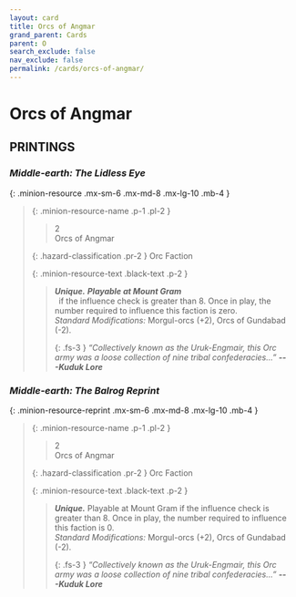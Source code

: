 ```yaml
---
layout: card
title: Orcs of Angmar
grand_parent: Cards
parent: O
search_exclude: false
nav_exclude: false
permalink: /cards/orcs-of-angmar/
---
```


# Orcs of Angmar


## PRINTINGS


### _Middle-earth: The Lidless Eye_

{: .minion-resource .mx-sm-6 .mx-md-8 .mx-lg-10 .mb-4 }
> {: .minion-resource-name .p-1 .pl-2 }
> > <div class="hazard-mp">2</div>
> > <div class="card-name">Orcs of Angmar</div>
>
> {: .hazard-classification .pr-2 }
> Orc Faction
>
> {: .minion-resource-text .black-text .p-2 }
> > _**Unique.**_ ***Playable at Mount Gram*** <br>&ensp;if the influence check is greater than 8. Once in play, the number required to influence this faction is zero. <br>_Standard Modifications:_ Morgul-orcs (+2), Orcs of Gundabad (-2). 
> > 
> > {: .fs-3 } 
> > _“Collectively known as  the Uruk-Engmair, this Orc army was a loose collection of nine tribal confederacies...”_ ***---&#65279;Kuduk&nbsp;Lore***  
> 

### _Middle-earth: The Balrog Reprint_

{: .minion-resource-reprint .mx-sm-6 .mx-md-8 .mx-lg-10 .mb-4 }
> {: .minion-resource-name .p-1 .pl-2 }
> > <div class="hazard-mp">2</div>
> > <div class="card-name">Orcs of Angmar</div>
>
> {: .hazard-classification .pr-2 }
> Orc Faction
>
> {: .minion-resource-text .black-text .p-2 }
> > _**Unique.**_ Playable at Mount Gram if the influence check is greater than 8. Once in play, the number required to influence this faction is 0. <br>_Standard Modifications:_ Morgul-orcs (+2), Orcs of Gundabad (-2). 
> > 
> > {: .fs-3 } 
> > _“Collectively known as  the Uruk-Engmair, this Orc army was a loose collection of nine tribal confederacies...”_ ***---&#65279;Kuduk&nbsp;Lore***  
> 

